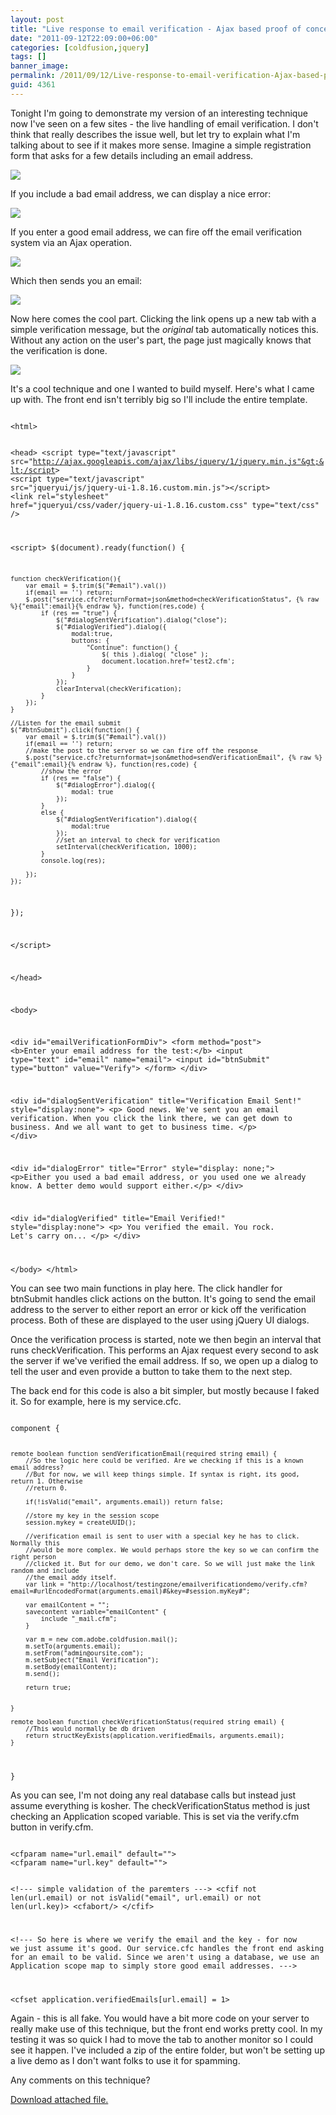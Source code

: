 ```yaml
---
layout: post
title: "Live response to email verification - Ajax based proof of concept"
date: "2011-09-12T22:09:00+06:00"
categories: [coldfusion,jquery]
tags: []
banner_image: 
permalink: /2011/09/12/Live-response-to-email-verification-Ajax-based-proof-of-concept
guid: 4361
---
```


Tonight I'm going to demonstrate my version of an interesting technique now I've seen on a few sites - the live handling of email verification. I don't think that really describes the issue well, but let try to explain what I'm talking about to see if it makes more sense. Imagine a simple registration form that asks for a few details including an email address.
<!--more-->
<p/>

<img src="https://static.raymondcamden.com/images/shot11.png" />

<p/>

If you include a bad email address, we can display a nice error:

<p/>

<img src="https://static.raymondcamden.com/images/cfjedi/shot21.png" />

<p/>

If you enter a good email address, we can fire off the email verification system via an Ajax operation.

<p/>

<img src="https://static.raymondcamden.com/images/cfjedi/shot3.png" />

<p/>

Which then sends you an email:

<p/>

<img src="https://static.raymondcamden.com/images/cfjedi/ScreenClip179.png" />

<p/>

Now here comes the cool part. Clicking the link opens up a new tab with a simple verification message, but the <i>original</i> tab automatically notices this. Without any action on the user's part, the page just magically knows that the verification is done.

<p>

<img src="https://static.raymondcamden.com/images/cfjedi/shot4.png" />

<p>

It's a cool technique and one I wanted to build myself. Here's what I came up with. The front end isn't terribly big so I'll include the entire template.

<p/>

<code>
&lt;html&gt;

&lt;head&gt;
&lt;script type="text/javascript" src="http://ajax.googleapis.com/ajax/libs/jquery/1/jquery.min.js"&gt;&lt;/script&gt;
&lt;script type="text/javascript" src="jqueryui/js/jquery-ui-1.8.16.custom.min.js"&gt;&lt;/script&gt;
&lt;link rel="stylesheet" href="jqueryui/css/vader/jquery-ui-1.8.16.custom.css" type="text/css" /&gt;

&lt;script&gt;
$(document).ready(function() {
	
	function checkVerification(){
		var email = $.trim($("#email").val())
		if(email == '') return;
		$.post("service.cfc?returnFormat=json&method=checkVerificationStatus", {% raw %}{"email":email}{% endraw %}, function(res,code) {
			if (res == "true") {
				$("#dialogSentVerification").dialog("close");
				$("#dialogVerified").dialog({
					modal:true, 
					buttons: {
						"Continue": function() {
							$( this ).dialog( "close" );
							document.location.href='test2.cfm';
						}
					}
				});
				clearInterval(checkVerification);
			}
		});
	}
	
	//Listen for the email submit
	$("#btnSubmit").click(function() {
		var email = $.trim($("#email").val())
		if(email == '') return;
		//make the post to the server so we can fire off the response
		$.post("service.cfc?returnformat=json&method=sendVerificationEmail", {% raw %}{"email":email}{% endraw %}, function(res,code) {
			//show the error
			if (res == "false") {
				$("#dialogError").dialog({
					modal: true
				});
			}
			else {
				$("#dialogSentVerification").dialog({
					modal:true
				});
				//set an interval to check for verification
				setInterval(checkVerification, 1000);
			}
			console.log(res);
			
		});
	});
	
});

&lt;/script&gt;

&lt;/head&gt;

&lt;body&gt;

&lt;div id="emailVerificationFormDiv"&gt;
&lt;form method="post"&gt;
&lt;b&gt;Enter your email address for the test:&lt;/b&gt; &lt;input type="text" id="email" name="email"&gt; &lt;input id="btnSubmit" type="button" value="Verify"&gt;
&lt;/form&gt;
&lt;/div&gt;

&lt;div id="dialogSentVerification" title="Verification Email Sent!" style="display:none"&gt;
	&lt;p&gt;
		Good news. We've sent you an email verification. When you click the link there, we
		can get down to business. And we all want to get to business time.
	&lt;/p&gt;
&lt;/div&gt;

&lt;div id="dialogError" title="Error" style="display: none;"&gt;
	&lt;p&gt;Either you used a bad email address, or you used one we already know. A better demo would support either.&lt;/p&gt;
&lt;/div&gt;

&lt;div id="dialogVerified" title="Email Verified!" style="display:none"&gt;
	&lt;p&gt;
		You verified the email. You rock. Let's carry on...
	&lt;/p&gt;
&lt;/div&gt;

&lt;/body&gt;
&lt;/html&gt;
</code>

<p>

You can see two main functions in play here. The click handler for btnSubmit handles click actions on the button. It's going to send the email address to the server to either report an error or kick off the verification process. Both of these are displayed to the user using jQuery UI dialogs.

<p>

Once the verification process is started, note we then begin an interval that runs checkVerification. This performs an Ajax request every second to ask the server if we've verified the email address. If so, we open up a dialog to tell the user and even provide a button to take them to the next step.

<p>

The back end for this code is also a bit simpler, but mostly because I faked it. So for example, here is my service.cfc.

<p>

<code>
component {

	remote boolean function sendVerificationEmail(required string email) {
		//So the logic here could be verified. Are we checking if this is a known email address? 
		//But for now, we will keep things simple. If syntax is right, its good, return 1. Otherwise
		//return 0.
		
		if(!isValid("email", arguments.email)) return false;

		//store my key in the session scope
		session.mykey = createUUID();
		
		//verification email is sent to user with a special key he has to click. Normally this 
		//would be more complex. We would perhaps store the key so we can confirm the right person
		//clicked it. But for our demo, we don't care. So we will just make the link random and include
		//the email addy itself.
		var link = "http://localhost/testingzone/emailverificationdemo/verify.cfm?email=#urlEncodedFormat(arguments.email)#&key=#session.myKey#";
		
		var emailContent = "";
		savecontent variable="emailContent" {
			include "_mail.cfm";
		}
		
		var m = new com.adobe.coldfusion.mail();        
        m.setTo(arguments.email);        
		m.setFrom("admin@oursite.com");
		m.setSubject("Email Verification");
		m.setBody(emailContent);
		m.send();
		
		return true;
        
		
	}
	
	remote boolean function checkVerificationStatus(required string email) {
		//This would normally be db driven
		return structKeyExists(application.verifiedEmails, arguments.email);
	}

}
</code>

<p>

As you can see, I'm not doing any real database calls but instead just assume everything is kosher. The checkVerificationStatus method is just checking an Application scoped variable. This is set via the verify.cfm button in verify.cfm. 

<p>

<code>
&lt;cfparam name="url.email" default=""&gt;
&lt;cfparam name="url.key" default=""&gt;

&lt;!--- simple validation of the paremters ---&gt;
&lt;cfif not len(url.email) or not isValid("email", url.email) or not len(url.key)&gt;
	&lt;cfabort/&gt;
&lt;/cfif&gt;

&lt;!---
So here is where we verify the email and the key - for now we just assume it's good.
Our service.cfc handles the front end asking for an email to be valid. Since we aren't using
a database, we use an Application scope map to simply store good email addresses.
---&gt;

&lt;cfset application.verifiedEmails[url.email] = 1&gt;
</code>


<p>

Again - this is all fake. You would have a bit more code on your server to really make use of this technique, but the front end works pretty cool. In my testing it was so quick I had to move the tab to another monitor so I could see it happen. I've included a zip of the entire folder, but won't be setting up a live demo as I don't want folks to use it for spamming.

<p>

Any comments on this technique?<p><a href='enclosures/C{% raw %}%3A%{% endraw %}5Chosts{% raw %}%5C2009%{% endraw %}2Ecoldfusionjedi{% raw %}%2Ecom%{% endraw %}5Cenclosures{% raw %}%2Femailverificationdemo%{% endraw %}2Ezip'>Download attached file.</a></p>